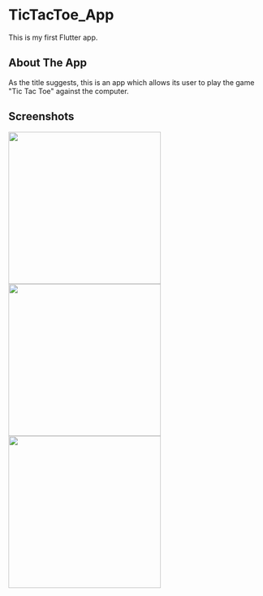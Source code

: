 # TicTacToe_App

This is my first Flutter app.

## About The App

As the title suggests, this is an app which allows its user to play the game "Tic Tac Toe" against the computer.

## Screenshots
<div class="row">
  <div class="column">
    <img src="https://user-images.githubusercontent.com/69068704/142366166-71b2a218-9f1e-4223-8fc4-13cc22764500.png" width="300">
  </div>

  <div class="column">
    <img src="https://user-images.githubusercontent.com/69068704/142366274-ec65f994-7f6b-480c-b19a-f05c156093ed.png" width="300">
  </div>

  <div class="column">
    <img src="https://user-images.githubusercontent.com/69068704/142366529-b7603f16-3347-4696-a8dd-595786cfa8b9.png" width="300">
  </div>






